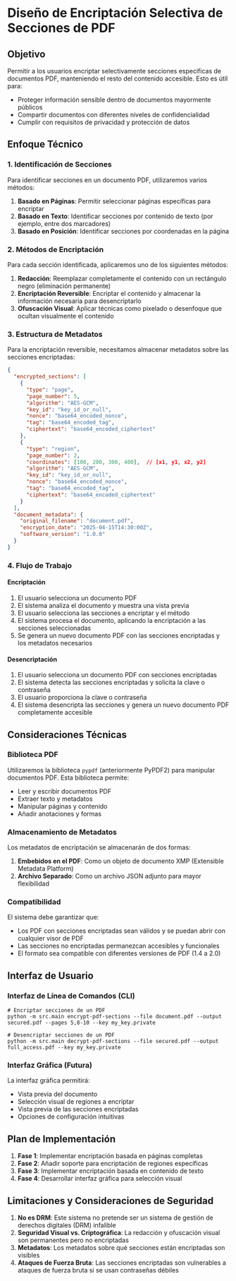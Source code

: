 # Diseño de Encriptación Selectiva de Secciones de PDF

## Objetivo

Permitir a los usuarios encriptar selectivamente secciones específicas de documentos PDF, manteniendo el resto del contenido accesible. Esto es útil para:

- Proteger información sensible dentro de documentos mayormente públicos
- Compartir documentos con diferentes niveles de confidencialidad
- Cumplir con requisitos de privacidad y protección de datos

## Enfoque Técnico

### 1. Identificación de Secciones

Para identificar secciones en un documento PDF, utilizaremos varios métodos:

1. **Basado en Páginas**: Permitir seleccionar páginas específicas para encriptar
2. **Basado en Texto**: Identificar secciones por contenido de texto (por ejemplo, entre dos marcadores)
3. **Basado en Posición**: Identificar secciones por coordenadas en la página

### 2. Métodos de Encriptación

Para cada sección identificada, aplicaremos uno de los siguientes métodos:

1. **Redacción**: Reemplazar completamente el contenido con un rectángulo negro (eliminación permanente)
2. **Encriptación Reversible**: Encriptar el contenido y almacenar la información necesaria para desencriptarlo
3. **Ofuscación Visual**: Aplicar técnicas como pixelado o desenfoque que ocultan visualmente el contenido

### 3. Estructura de Metadatos

Para la encriptación reversible, necesitamos almacenar metadatos sobre las secciones encriptadas:

```json
{
  "encrypted_sections": [
    {
      "type": "page",
      "page_number": 5,
      "algorithm": "AES-GCM",
      "key_id": "key_id_or_null",
      "nonce": "base64_encoded_nonce",
      "tag": "base64_encoded_tag",
      "ciphertext": "base64_encoded_ciphertext"
    },
    {
      "type": "region",
      "page_number": 2,
      "coordinates": [100, 200, 300, 400],  // [x1, y1, x2, y2]
      "algorithm": "AES-GCM",
      "key_id": "key_id_or_null",
      "nonce": "base64_encoded_nonce",
      "tag": "base64_encoded_tag",
      "ciphertext": "base64_encoded_ciphertext"
    }
  ],
  "document_metadata": {
    "original_filename": "document.pdf",
    "encryption_date": "2025-04-15T14:30:00Z",
    "software_version": "1.0.0"
  }
}
```

### 4. Flujo de Trabajo

#### Encriptación
1. El usuario selecciona un documento PDF
2. El sistema analiza el documento y muestra una vista previa
3. El usuario selecciona las secciones a encriptar y el método
4. El sistema procesa el documento, aplicando la encriptación a las secciones seleccionadas
5. Se genera un nuevo documento PDF con las secciones encriptadas y los metadatos necesarios

#### Desencriptación
1. El usuario selecciona un documento PDF con secciones encriptadas
2. El sistema detecta las secciones encriptadas y solicita la clave o contraseña
3. El usuario proporciona la clave o contraseña
4. El sistema desencripta las secciones y genera un nuevo documento PDF completamente accesible

## Consideraciones Técnicas

### Biblioteca PDF

Utilizaremos la biblioteca `pypdf` (anteriormente PyPDF2) para manipular documentos PDF. Esta biblioteca permite:
- Leer y escribir documentos PDF
- Extraer texto y metadatos
- Manipular páginas y contenido
- Añadir anotaciones y formas

### Almacenamiento de Metadatos

Los metadatos de encriptación se almacenarán de dos formas:
1. **Embebidos en el PDF**: Como un objeto de documento XMP (Extensible Metadata Platform)
2. **Archivo Separado**: Como un archivo JSON adjunto para mayor flexibilidad

### Compatibilidad

El sistema debe garantizar que:
- Los PDF con secciones encriptadas sean válidos y se puedan abrir con cualquier visor de PDF
- Las secciones no encriptadas permanezcan accesibles y funcionales
- El formato sea compatible con diferentes versiones de PDF (1.4 a 2.0)

## Interfaz de Usuario

### Interfaz de Línea de Comandos (CLI)

```
# Encriptar secciones de un PDF
python -m src.main encrypt-pdf-sections --file document.pdf --output secured.pdf --pages 5,8-10 --key my_key.private

# Desencriptar secciones de un PDF
python -m src.main decrypt-pdf-sections --file secured.pdf --output full_access.pdf --key my_key.private
```

### Interfaz Gráfica (Futura)

La interfaz gráfica permitirá:
- Vista previa del documento
- Selección visual de regiones a encriptar
- Vista previa de las secciones encriptadas
- Opciones de configuración intuitivas

## Plan de Implementación

1. **Fase 1**: Implementar encriptación basada en páginas completas
2. **Fase 2**: Añadir soporte para encriptación de regiones específicas
3. **Fase 3**: Implementar encriptación basada en contenido de texto
4. **Fase 4**: Desarrollar interfaz gráfica para selección visual

## Limitaciones y Consideraciones de Seguridad

1. **No es DRM**: Este sistema no pretende ser un sistema de gestión de derechos digitales (DRM) infalible
2. **Seguridad Visual vs. Criptográfica**: La redacción y ofuscación visual son permanentes pero no encriptadas
3. **Metadatos**: Los metadatos sobre qué secciones están encriptadas son visibles
4. **Ataques de Fuerza Bruta**: Las secciones encriptadas son vulnerables a ataques de fuerza bruta si se usan contraseñas débiles
